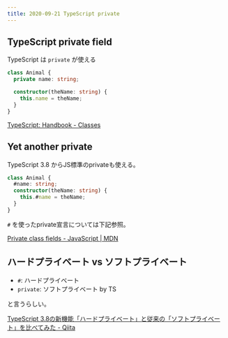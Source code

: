 ```yaml
---
title: 2020-09-21 TypeScript private
---
```


## TypeScript private field

TypeScript は `private` が使える

```ts
class Animal {
  private name: string;

  constructor(theName: string) {
    this.name = theName;
  }
}
```

[TypeScript: Handbook - Classes](https://www.typescriptlang.org/docs/handbook/classes.html#understanding-typescripts-private)

## Yet another private

TypeScript 3.8 からJS標準のprivateも使える。

```ts
class Animal {
  #name: string;
  constructor(theName: string) {
    this.#name = theName;
  }
}
```

`#` を使ったprivate宣言については下記参照。

[Private class fields - JavaScript | MDN](https://developer.mozilla.org/en-US/docs/Web/JavaScript/Reference/Classes/Private_class_fields)


## ハードプライベート vs ソフトプライベート

- `#`: ハードプライベート
- `private`: ソフトプライベート by TS

と言うらしい。

[TypeScript 3.8の新機能「ハードプライベート」と従来の「ソフトプライベート」を比べてみた - Qiita](https://qiita.com/suin/items/fafc81be5a7222648863)

